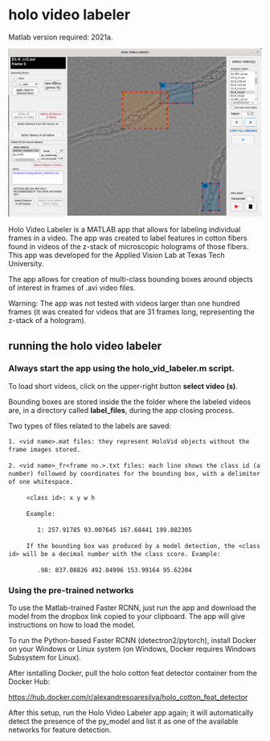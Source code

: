 # holo video labeler


Matlab version required: 2021a.

![alt text](https://github.com/alexandresoaresilva/holo_vid_label/blob/main/docs/UI.png)

Holo Video Labeler is a MATLAB app that allows for labeling individual frames in a video. The app was created to label features in cotton fibers found in videos of the z-stack of microscopic holograms of those fibers. This app was developed for the Applied Vision Lab at Texas Tech University.

The app allows for creation of multi-class bounding boxes around objects of interest in frames of .avi video files.

Warning: The app was not tested with videos larger than one hundred frames (it was created for videos that are 31 frames long, representing the z-stack of a hologram).

## running the holo video labeler

### Always start the app using the holo_vid_labeler.m script.

To load short videos, click on the upper-right button **select video (s)**.

Bounding boxes are stored inside the the folder where the labeled videos are, in a directory called **label_files**, during the app closing process.

Two types of files related to the labels are saved:

    1. <vid name>.mat files: they represent HoloVid objects without the frame images stored.
    
    2. <vid name>_fr<frame no.>.txt files: each line shows the class id (a number) followed by coordinates for the bounding box, with a delimiter of one whitespace.
    	
    	 <class id>: x y w h
         
         Example: 
         
            1: 257.91785 93.007645 167.68441 199.882305
         
         If the bounding box was produced by a model detection, the <class id> will be a decimal number with the class score. Example:
         
            .98: 837.08826 492.04996 153.99164 95.62204
   ### Using the pre-trained networks ###
   
   To use the Matlab-trained Faster RCNN, just run the app and download the model from the dropbox link copied to your clipboard. The app will give instructions on how to load the model.
   
   To run the Python-based Faster RCNN (detectron2/pytorch), install Docker on your Windows or Linux system (on Windows, Docker requires Windows Subsystem for Linux). 
   
   After isntalling Docker, pull the holo cotton feat detector container from the Docker Hub:
   
   https://hub.docker.com/r/alexandresoaresilva/holo_cotton_feat_detector
   
   After this setup, run the Holo Video Labeler app again; it will automatically detect the presence of the py_model and list it as one of the available networks for feature detection.
   
